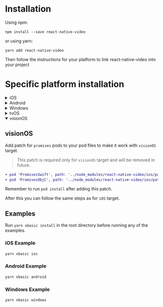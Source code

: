 

# Installation
Using npm:

```shell
npm install --save react-native-video
```

or using yarn:

```shell
yarn add react-native-video
```

Then follow the instructions for your platform to link react-native-video into your project

# Specific platform installation
<details>
<summary>iOS</summary>

## iOS

### Standard Method

### Enable Static Linking for dependencies in your ios project Podfile

Add `use_frameworks! :linkage => :static` just under `platform :ios` in your ios project Podfile.

[See the example ios project for reference](https://github.com/react-native-video/react-native-video/blob/9c669a2d8a53df36773fd82ff0917280d0659bc7/examples/basic/ios/Podfile#L31C38-L31C38)

### Enable custom feature in podfile file

Samples available in sample app see [sample pod file](https://github.com/react-native-video/react-native-video/blob/9c669a2d8a53df36773fd82ff0917280d0659bc7/examples/basic/ios/Podfile#L34)

#### Video caching

To enable Video caching usage, add following line in your podfile:
([more info here](other/caching.md))

```podfile
# enable Video caching
+ $RNVideoUseVideoCaching=true
```

#### Google IMA

Google IMA is the google SDK to support Client Side Ads Integration (CSAI), see [google documentation](https://developers.google.com/interactive-media-ads/docs/sdks/ios/client-side) for more information.

To enable google IMA usage define add following line in your podfile:
```podfile
$RNVideoUseGoogleIMA=true
```

</details>
<details>
<summary>Android</summary>

## Android

From version >= 6.0.0, your application needs to have kotlin version >= 1.7.0

```:
buildscript {
    ...
    ext.kotlinVersion = '1.7.0'
    ...
}
```

### Enable custom feature in gradle file

#### Enable client side ads insertion
To enable client side ads insertion CSAI with google IMA SDK, you need to enable it in your gradle file.

```gradle
buildscript {
  ext {
    ...
    RNVUseExoplayerIMA = true
    ...
  }
}
```

See [sample app](https://github.com/react-native-video/react-native-video/blob/9c669a2d8a53df36773fd82ff0917280d0659bc7/examples/basic/android/build.gradle#L14C5-L14C5)

</details>
<details>
<summary>Windows</summary>

## Windows

### Autolinking

**React Native Windows 0.63 and above**

Autolinking should automatically add react-native-video to your app.

### Manual Linking

**React Native Windows 0.62**

Make the following additions to the given files manually:

`windows\myapp.sln`

Add the _ReactNativeVideoCPP_ project to your solution (eg. `windows\myapp.sln`):

1. Open your solution in Visual Studio 2019
2. Right-click Solution icon in Solution Explorer > Add > Existing Project...
3. Select `node_modules\react-native-video\windows\ReactNativeVideoCPP\ReactNativeVideoCPP.vcxproj`

`windows\myapp\myapp.vcxproj`

Add a reference to _ReactNativeVideoCPP_ to your main application project (eg. `windows\myapp\myapp.vcxproj`):

1. Open your solution in Visual Studio 2019
2. Right-click main application project > Add > Reference...
3. Check _ReactNativeVideoCPP_ from Solution Projects

`pch.h`

Add `#include "winrt/ReactNativeVideoCPP.h"`.

`app.cpp`

Add `PackageProviders().Append(winrt::ReactNativeVideoCPP::ReactPackageProvider());` before `InitializeComponent();`.

**React Native Windows 0.61 and below**

Follow the manual linking instructions for React Native Windows 0.62 above, but substitute _ReactNativeVideoCPP61_ for _ReactNativeVideoCPP_.

</details>
<details>
<summary>tvOS</summary>

## tvOS

`react-native link react-native-video` doesn’t work properly with the tvOS target so we need to add the library manually.

First select your project in Xcode.

![tvOS step 1](../assets/tvOS-step-1.jpg)

After that, select the tvOS target of your application and select « General » tab

![tvOS step 2](../assets/tvOS-step-2.jpg)

Scroll to « Linked Frameworks and Libraries » and tap on the + button

![tvOS step 3](../assets/tvOS-step-3.jpg)

Select RCTVideo-tvOS

![tvOS step 4](../assets/tvOS-step-4.jpg)
</details>
</details>

<details open>
<summary>visionOS</summary>

## visionOS
Add patch for `promises` pods to your pod files to make it work with `visionOS` target.
> This patch is required only for `visionOS` target and will be removed in future.
```diff
+ pod 'PromisesSwift', path: '../node_modules/react-native-video/ios/patches/PromisesSwift'
+ pod 'PromisesObjC', path: '../node_modules/react-native-video/ios/patches/PromisesObjC'
```

Remember to run `pod install` after adding this patch.

After this you can follow the same steps as for `iOS` target.
</details>

## Examples

Run `yarn xbasic install` in the root directory before running any of the examples.

### iOS Example
```bash
yarn xbasic ios
```

### Android Example
```bash
yarn xbasic android
```

### Windows Example
```bash
yarn xbasic windows
```

